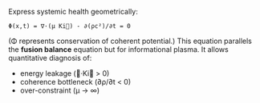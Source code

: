 Express systemic health geometrically:

```
Φ(x,t) = ∇·(μ Ki⃗) - ∂(ρc²)/∂t = 0
```

(Φ represents conservation of coherent potential.)
This equation parallels the **fusion balance** equation but for informational plasma.
It allows quantitative diagnosis of:

* energy leakage (∇·Ki⃗ > 0)
* coherence bottleneck (∂ρ/∂t < 0)
* over-constraint (μ → ∞)